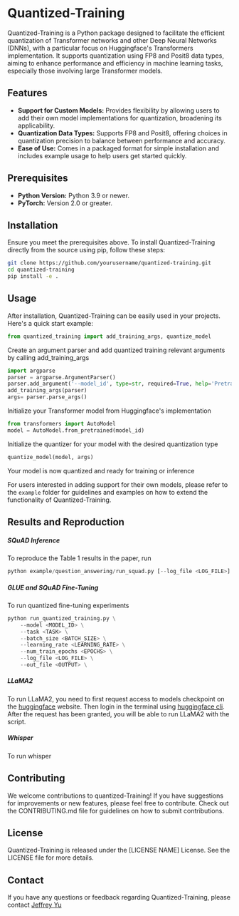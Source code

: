 # Quantized-Training

Quantized-Training is a Python package designed to facilitate the efficient quantization of Transformer networks and other Deep Neural Networks (DNNs), with a particular focus on Huggingface's Transformers implementation. It supports quantization using FP8 and Posit8 data types, aiming to enhance performance and efficiency in machine learning tasks, especially those involving large Transformer models.

## Features

- **Support for Custom Models:** Provides flexibility by allowing users to add their own model implementations for quantization, broadening its applicability.
- **Quantization Data Types:** Supports FP8 and Posit8, offering choices in quantization precision to balance between performance and accuracy.
- **Ease of Use:** Comes in a packaged format for simple installation and includes example usage to help users get started quickly.

## Prerequisites

- **Python Version:** Python 3.9 or newer.
- **PyTorch:** Version 2.0 or greater.

## Installation

Ensure you meet the prerequisites above. To install Quantized-Training directly from the source using pip, follow these steps:

```bash
git clone https://github.com/yourusername/quantized-training.git
cd quantized-training
pip install -e .
```

## Usage

After installation, Quantized-Training can be easily used in your projects. Here's a quick start example:

```python
from quantized_training import add_training_args, quantize_model
```

Create an argument parser and add quantized training relevant arguments by calling add_training_args
```python
import argparse
parser = argparse.ArgumentParser()
parser.add_argument('--model_id', type=str, required=True, help='Pretrained model identifier')
add_training_args(parser)
args= parser.parse_args()

```

Initialize your Transformer model from Huggingface's implementation
```python
from transformers import AutoModel
model = AutoModel.from_pretrained(model_id)
```

Initialize the quantizer for your model with the desired quantization type
```python
quantize_model(model, args)
```

Your model is now quantized and ready for training or inference

For users interested in adding support for their own models, please refer to the `example` folder for guidelines and examples on how to extend the functionality of Quantized-Training.

## Results and Reproduction

##### SQuAD Inference

To reproduce the Table 1 results in the paper, run
```python
python example/question_answering/run_squad.py [--log_file <LOG_FILE>] [--out_file <OUTPUT>]
```

##### GLUE and SQuAD Fine-Tuning

To run quantized fine-tuning experiments
```python
python run_quantized_training.py \
    --model <MODEL_ID> \
    --task <TASK> \
    --batch_size <BATCH_SIZE> \
    --learning_rate <LEARNING_RATE> \
    --num_train_epochs <EPOCHS> \
    --log_file <LOG_FILE> \
    --out_file <OUTPUT> \
```

##### LLaMA2

To run LLaMA2, you need to first request access to models checkpoint on the [huggingface](https://huggingface.co/meta-llama/Llama-2-7b-hf) website. Then login in the terminal using [huggingface cli](https://huggingface.co/docs/huggingface_hub/en/guides/cli). After the request has been granted, you will be able to run LLaMA2 with the script.

##### Whisper

To run whisper

## Contributing

We welcome contributions to quantized-Training! If you have suggestions for improvements or new features, please feel free to contribute. Check out the CONTRIBUTING.md file for guidelines on how to submit contributions.

## License

Quantized-Training is released under the [LICENSE NAME] License. See the LICENSE file for more details.

## Contact

If you have any questions or feedback regarding Quantized-Training, please contact [Jeffrey Yu](jeffreyy@stanford.edu)